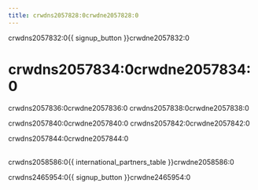 ```yaml
---
title: crwdns2057828:0crwdne2057828:0
---
```


crwdns2057832:0{{ signup_button }}crwdne2057832:0

# crwdns2057834:0crwdne2057834:0

crwdns2057836:0crwdne2057836:0 crwdns2057838:0crwdne2057838:0

crwdns2057840:0crwdne2057840:0 crwdns2057842:0crwdne2057842:0

crwdns2057844:0crwdne2057844:0 <br /> <br />

crwdns2058586:0{{ international_partners_table }}crwdne2058586:0

crwdns2465954:0{{ signup_button }}crwdne2465954:0